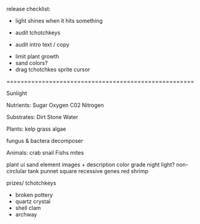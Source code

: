 release checklist:

- light shines when it hits something

- audit tchotchkeys
- audit intro text / copy

* limit plant growth
* sand colors?
* drag tchotchkes sprite cursor

<!-- * selected button style -->
<!-- * gif snapshot menu -->
<!-- - slower tchotchkes -->
<!-- - supress welcome -->

=====================================================

Sunlight

Nutrients:
Sugar
Oxygen
C02
Nitrogen

Substrates:
Dirt
Stone
Water

Plants:
kelp
grass
algae

fungus & bactera
decomposer

Animals:
crab
snail
Fishs
mites

plant
ui
sand
element images + description
color grade
night light?
non-circlular tank
punnet square recessive genes red shrimp

prizes/ tchotchkeys

- broken pottery
- quartz crystal
- shell clam
- archway
